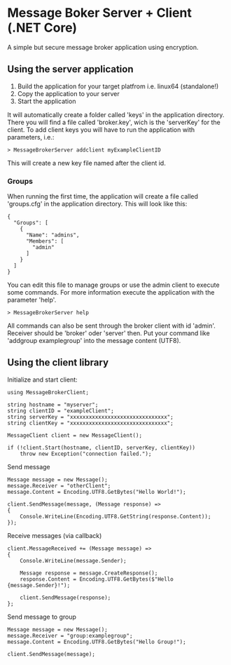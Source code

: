 # Message Boker Server + Client (.NET Core)
A simple but secure message broker application using encryption.

## Using the server application
1. Build the application for your target platfrom i.e. linux64 (standalone!)
2. Copy the application to your server
3. Start the application

It will automatically create a folder called 'keys' in the application directory.
There you will find a file called 'broker.key', wich is the 'serverKey' for the client.
To add client keys you will have to run the application with parameters, i.e.:
```
> MessageBrokerServer addclient myExampleClientID
```
This will create a new key file named after the client id.

### Groups
When running the first time, the application will create a file called 'groups.cfg' in the application directory.
This will look like this:

```
{
  "Groups": [
    {
      "Name": "admins",
      "Members": [
        "admin"
      ]
    }
  ]
}
```

You can edit this file to manage groups or use the admin client to execute some commands.
For more information execute the application with the parameter 'help'.

```
> MessageBrokerServer help
```
All commands can also be sent through the broker client with id 'admin'.
Receiver should be 'broker' oder 'server' then.
Put your command like 'addgroup examplegroup' into the message content (UTF8).

## Using the client library

Initialize and start client:
```
using MessageBrokerClient;

string hostname = "myserver";
string clientID = "exampleClient";
string serverKey = "xxxxxxxxxxxxxxxxxxxxxxxxxxxxxxx";
string clientKey = "xxxxxxxxxxxxxxxxxxxxxxxxxxxxxxx";

MessageClient client = new MessageClient();

if (!client.Start(hostname, clientID, serverKey, clientKey))
    throw new Exception("connection failed.");
```

Send message
```
Message message = new Message();
message.Receiver = "otherClient";
message.Content = Encoding.UTF8.GetBytes("Hello World!");

client.SendMessage(message, (Message response) =>
{
    Console.WriteLine(Encoding.UTF8.GetString(response.Content));
});
```

Receive messages (via callback)
```
client.MessageReceived += (Message message) =>
{
    Console.WriteLine(message.Sender);

    Message response = message.CreateResponse();
    response.Content = Encoding.UTF8.GetBytes($"Hello {message.Sender}!");

    client.SendMessage(response);
};
```

Send message to group
```
Message message = new Message();
message.Receiver = "group:examplegroup";
message.Content = Encoding.UTF8.GetBytes("Hello Group!");

client.SendMessage(message);
```

